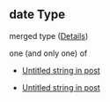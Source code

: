 ## date Type

merged type ([Details](post-properties-date.md))

one (and only one) of

* [Untitled string in post](post-properties-date-oneof-0.md "check type definition")

* [Untitled string in post](post-properties-date-oneof-1.md "check type definition")
